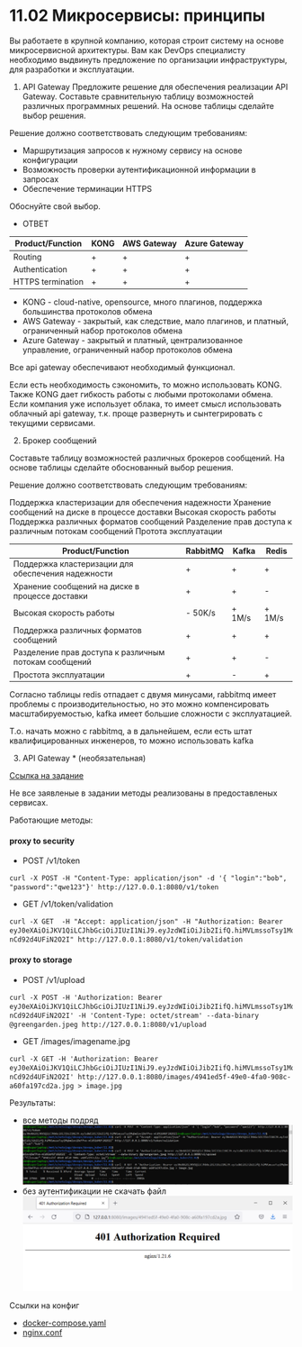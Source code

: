 # 11.02 Микросервисы: принципы
Вы работаете в крупной компанию, которая строит систему 
на основе микросервисной архитектуры. Вам как DevOps специалисту 
необходимо выдвинуть предложение по организации инфраструктуры, 
для разработки и эксплуатации.

1) API Gateway
Предложите решение для обеспечения реализации API Gateway.
Составьте сравнительную таблицу возможностей различных программных решений. 
На основе таблицы сделайте выбор решения.

Решение должно соответствовать следующим требованиям:

- Маршрутизация запросов к нужному сервису на основе конфигурации
- Возможность проверки аутентификационной информации в запросах
- Обеспечение терминации HTTPS

Обоснуйте свой выбор.
 
 - ОТВЕТ
 
| Product/Function  |KONG|AWS Gateway|Azure Gateway|
| ------------------|----|-----------|-------------|
| Routing           | +  |     +     |     +       |
| Authentication    | +  |     +     |     +       |
| HTTPS termination | +  |     +     |     +       |
 
 

  
 - KONG - cloud-native, opensource, много плагинов, поддержка большинства протоколов обмена
 - AWS Gateway - закрытый, как следствие, мало плагинов, и платный, ограниченный набор протоколов обмена
 - Azure Gateway - закрытый и платный, централизованное управление, ограниченный набор протоколов обмена

Все api gateway обеспечивают необходимый функционал. 
 
Если есть необходимость сэкономить, то можно использовать KONG. Также KONG дает гибкость работы с любыми протоколами обмена.
Если компания уже использует облака, то имеет смысл использовать облачный api gateway,
т.к. проще развернуть и сынтегрировать с текущими сервисами.


2) Брокер сообщений

Составьте таблицу возможностей различных брокеров сообщений. На основе таблицы сделайте обоснованный выбор решения.

Решение должно соответствовать следующим требованиям:

Поддержка кластеризации для обеспечения надежности
Хранение сообщений на диске в процессе доставки
Высокая скорость работы
Поддержка различных форматов сообщений
Разделение прав доступа к различным потокам сообщений
Протота эксплуатации

| Product/Function                                      |RabbitMQ|Kafka |Redis |
| ------------------------------------------------------|--------|------|------|
| Поддержка кластеризации для обеспечения надежности    |   +    | +    | +    |
| Хранение сообщений на диске в процессе доставки       |   +    | +    | -    |
| Высокая скорость работы                               | - 50K/s|+ 1M/s|+ 1M/s|
| Поддержка различных форматов сообщений                |   +    | +    | +    |
| Разделение прав доступа к различным потокам сообщений |   +    | +    | -    |
| Проcтота эксплуатации                                 |   +    | -    | +    |

Согласно таблицы
redis отпадает с двумя минусами,
rabbitmq имеет проблемы с производительностью, но это можно компенсировать масштабируемостью,
kafka имеет большие сложности с эксплуатацией.

Т.о. начать можно с rabbitmq, а в дальнейшем,
если есть штат квалифицированных инженеров, то можно использовать kafka


3) API Gateway * (необязательная)

[Ссылка на задание](https://github.com/netology-code/devkub-homeworks/blob/main/11-microservices-02-principles.md)

Не все заявленые в задании методы реализованы в предоставленых сервисах.

Работающие методы:
#### proxy to security
- POST /v1/token
```
curl -X POST -H "Content-Type: application/json" -d '{ "login":"bob", "password":"qwe123"}' http://127.0.0.1:8080/v1/token
```
- GET /v1/token/validation
```
curl -X GET  -H "Accept: application/json" -H "Authorization: Bearer eyJ0eXAiOiJKV1QiLCJhbGciOiJIUzI1NiJ9.eyJzdWIiOiJib2IifQ.hiMVLmssoTsy1MqbmIoviDeFPvo-nCd92d4UFiN2O2I" http://127.0.0.1:8080/v1/token/validation
```
#### proxy to storage
- POST /v1/upload
```
curl -X POST -H 'Authorization: Bearer eyJ0eXAiOiJKV1QiLCJhbGciOiJIUzI1NiJ9.eyJzdWIiOiJib2IifQ.hiMVLmssoTsy1MqbmIoviDeFPvo-nCd92d4UFiN2O2I' -H 'Content-Type: octet/stream' --data-binary @greengarden.jpeg http://127.0.0.1:8080/v1/upload
```
- GET /images/imagename.jpg
```
curl -X GET -H 'Authorization: Bearer eyJ0eXAiOiJKV1QiLCJhbGciOiJIUzI1NiJ9.eyJzdWIiOiJib2IifQ.hiMVLmssoTsy1MqbmIoviDeFPvo-nCd92d4UFiN2O2I' http://127.0.0.1:8080/images/4941ed5f-49e0-4fa0-908c-a60fa197cd2a.jpg > image.jpg
```

Результаты:
- все методы подряд
![методы](images/11.02_extra_1.PNG)
- без аутентификации не скачать файл
![скачать файл](images/11.02_extra_2.PNG)

Ссылки на конфиг
- [docker-compose.yaml](https://github.com/DennySim/devops_devkub/blob/main/11.02/docker-compose.yaml)
- [nginx.conf](https://github.com/DennySim/devops_devkub/blob/main/11.02/gateway/nginx.conf)